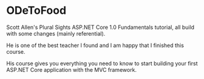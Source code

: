 # ODeToFood

Scott Allen's Plural Sights ASP.NET Core 1.0 Fundamentals tutorial, all build with some changes (mainly referential).

He is one of the best teacher I found and I am happy that I finished this course.

His course gives you everything you need to know to start building your first ASP.NET Core application with the MVC framework.